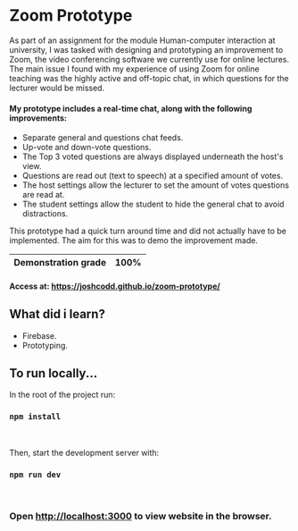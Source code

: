 # Zoom Prototype 
As part of an assignment for the module Human-computer interaction at university, I was tasked with designing and prototyping an improvement to Zoom, the video conferencing software we currently use for online lectures. The main issue I found with my experience of using Zoom for online teaching was the highly active and off-topic chat, in which questions for the lecturer would be missed.

#### My prototype includes a real-time chat, along with the following improvements:  
- Separate general and questions chat feeds.
- Up-vote and down-vote questions.
- The Top 3 voted questions are always displayed underneath the host's view.
- Questions are read out (text to speech) at a specified amount of votes.
- The host settings allow the lecturer to set the amount of votes questions are read at.
- The student settings allow the student to hide the general chat to avoid distractions.

This prototype had a quick turn around time and did not actually have to be implemented. The aim for this was to demo the improvement made. 
<br>

|Demonstration grade  | 100% |
| ------------- | ------------- |

#### Access at: <https://joshcodd.github.io/zoom-prototype/>


## What did i learn?

- Firebase.
- Prototyping.

## To run locally...

In the root of the project run:

### `npm install`

<br/>

Then, start the development server with:

### `npm run dev`

<br/>

### Open [http://localhost:3000](http://localhost:3000) to view website in the browser.
